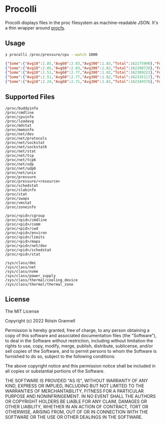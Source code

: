 
# Procolli

Procolli displays files in the proc filesystem as machine-readable JSON. It's a thin wrapper around [procfs](https://github.com/prometheus/procfs).

## Usage

```bash
❯ procolli /proc/pressure/cpu --watch 1000
```

```json
{"Some":{"Avg10":2.85,"Avg60":2.83,"Avg300":1.83,"Total":162275990},"Full":{"Avg10":0.56,"Avg60":0.74,"Avg300":0.86,"Total":107276495}}
{"Some":{"Avg10":2.85,"Avg60":2.83,"Avg300":1.83,"Total":162290720},"Full":{"Avg10":0.56,"Avg60":0.74,"Avg300":0.86,"Total":107286969}}
{"Some":{"Avg10":2.51,"Avg60":2.77,"Avg300":1.82,"Total":162309222},"Full":{"Avg10":0.64,"Avg60":0.75,"Avg300":0.86,"Total":107297297}}
{"Some":{"Avg10":2.51,"Avg60":2.77,"Avg300":1.82,"Total":162335117},"Full":{"Avg10":0.64,"Avg60":0.75,"Avg300":0.86,"Total":107308164}}
{"Some":{"Avg10":2.24,"Avg60":2.71,"Avg300":1.82,"Total":162349376},"Full":{"Avg10":0.71,"Avg60":0.76,"Avg300":0.86,"Total":107318717}}
```

## Supported Files

```
/proc/buddyinfo
/proc/cmdline
/proc/cpuinfo
/proc/loadavg
/proc/mdstat
/proc/meminfo
/proc/net/dev
/proc/net/protocols
/proc/net/sockstat
/proc/net/sockstat6
/proc/net/stat
/proc/net/tcp
/proc/net/tcp6
/proc/net/udp
/proc/net/udp6
/proc/net/unix
/proc/pressure
/proc/pressure/<resource>
/proc/schedstat
/proc/slabinfo
/proc/stat
/proc/swaps
/proc/vmstat
/proc/zoneinfo
```

```
/proc/<pid>/cgroup
/proc/<pid>/cmdline
/proc/<pid>/comm
/proc/<pid>/cwd
/proc/<pid>/environ
/proc/<pid>/limits
/proc/<pid>/maps
/proc/<pid>/net/dev
/proc/<pid>/schedstat
/proc/<pid>/stat
```

```
/sys/class/dmi
/sys/class/net
/sys/class/nvme
/sys/class/power_supply
/sys/class/thermal/cooling_device
/sys/class/thermal/thermal_zone
```

## License

The MIT License

Copyright (c) 2022 Róisín Grannell

Permission is hereby granted, free of charge, to any person obtaining a copy of this software and associated documentation files (the "Software"), to deal in the Software without restriction, including without limitation the rights to use, copy, modify, merge, publish, distribute, sublicense, and/or sell copies of the Software, and to permit persons to whom the Software is furnished to do so, subject to the following conditions:

The above copyright notice and this permission notice shall be included in all copies or substantial portions of the Software.

THE SOFTWARE IS PROVIDED "AS IS", WITHOUT WARRANTY OF ANY KIND, EXPRESS OR IMPLIED, INCLUDING BUT NOT LIMITED TO THE WARRANTIES OF MERCHANTABILITY, FITNESS FOR A PARTICULAR PURPOSE AND NONINFRINGEMENT. IN NO EVENT SHALL THE AUTHORS OR COPYRIGHT HOLDERS BE LIABLE FOR ANY CLAIM, DAMAGES OR OTHER LIABILITY, WHETHER IN AN ACTION OF CONTRACT, TORT OR OTHERWISE, ARISING FROM, OUT OF OR IN CONNECTION WITH THE SOFTWARE OR THE USE OR OTHER DEALINGS IN THE SOFTWARE.
